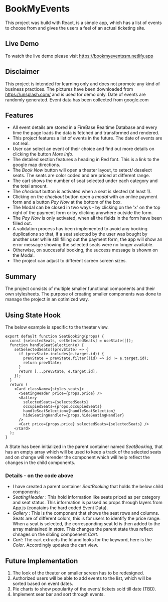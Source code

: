 # BookMyEvents

This project was build with React, is a simple app, which has a list of events to choose from and gives the users a feel of an actual ticketing site.

## Live Demo

To watch the live demo please visit https://bookmyeventssm.netlify.app

## Disclaimer

This project is intended for learning only and does not promote any kind of business practices. The pictures have been downloaded from https://unsplash.com/ and is used for demo only. Date of events are randomly generated. Event data has been collected from google.com

## Features

- All event details are stored in a FireBase Realtime Database and every time the page loads the data is fetched and transformed and rendered.
- This project features a list of events in the future. The date of events are not real.
- User can select an event of their choice and find out more details on clicking the button _More Info_.
- The detailed section features a heading in Red font. This is a link to the google map directions.
- The _Book Now_ button will open a theater layout, to setect/ deselect seats. The seats are color coded and are priced at different range.
- The cart shows the number of seat selected under each category and the total amount.
- The _checkout_ button is activated when a seat is slected (at least 1).
- Clicking on the _checkout_ button open a _modal_ with an online payment form and a button _Pay Now_ at the bottom of the box.
- The Modal can be closed in two ways -
  by clicking on the 'x' on the top right of the payment form or by clicking anywhere outside the form.
- The _Pay Now_ is only activated, when all the fields in the form have been filled out.
- A validation process has been implemented to avoid any booking duplications so that, if a seat selected by the user was bought by another user while still filling out the payment form, the app will show an error message showing the selected seats were no longer available.
- Otherwise, on successful booking, the success message is showm on the Modal.
- The project can adjust to different screen screen sizes.

## Summary

The project consists of multiple smaller functional components and their own stylesheets. The purpose of creating smaller components was done to manage the project in an optimized way.

## Using State Hook

The below example is specific to the theater view.

```
export default function SeatBooking(props) {
  const [selectedSeats, setSelectedSeats] = useState([]);
  function handleSeatSelection(e) {
    setSelectedSeats((prevState) => {
      if (prevState.includes(e.target.id)) {
        prevState = prevState.filter((id) => id != e.target.id);
        return prevState;
      }
      return [...prevState, e.target.id];
    });
  }
  return (
    <Card className={styles.seats}>
      <SeatingHeader price={props.price} />
      <Gallery
        selectedSeats={selectedSeats}
        occupiedSeats={props.occupiedSeats}
        handleSeatSelection={handleSeatSelection}
        hideSeatingHandler={props.hideSeatingHandler}
      />
      <Cart price={props.price} selectedSeats={selectedSeats} />
    </Card>
  );
}

```

A State has been initialized in the parent container named _SeatBooking_, that has an empty array which will be used to keep a track of the selected seats and on change will rerender the component which will help reflect the changes in the child components.

### Details - on the code above

- I have created a parent container _SeatBooking_ that holds the below child components:
- _SeatingHeader_ : This hold information like seats priced as per category and seat status. This information is passed as props through layers from App.js (conatains the hard coded Event Data).
- _Gallery_ : This is the component that shows the seat rows and columns.
  Seats are of different colors, this is for users to identify the price range. When a seat is selected, the corresponding seat Id is then added to the array maintained in _state_. This changes the parent state thus reflect chnages on the sibling compoenent _Cart_.
- _Cart_: The cart extracts the Id and looks for the keyword, here is the _Color_. Accordingly updates the cart view.

## Future Implementation

1. The look of the theater on smaller screen has to be redesigned.
2. Authorized users will be able to add events to the list, which will be sorted based on event dates.
3. Pie charts to show popularity of the event/ tickets sold till date (TBD).
4. Implement sear bar and sort through events.
